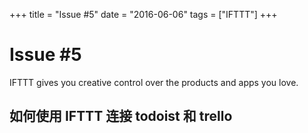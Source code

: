 +++
title = "Issue #5"
date = "2016-06-06"
tags = ["IFTTT"]
+++

# Issue #5

IFTTT gives you creative control over the products and apps you love.

## 如何使用 IFTTT 连接 todoist 和 trello

